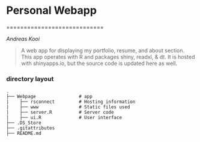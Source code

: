 # Personal Webapp
============================

*Andreas Kooi*
> A web app for displaying my portfolio, resume, and about section. This app operates with R and packages shiny, readxl, & dt. It is hosted with shinyapps.io, but the source code is updated here as well.

### directory layout

    .
    ├── Webpage                # app
    |    ├── rsconnect         # Hosting information
    |    ├── www               # Static files used
    |    ├── server.R          # Server code
    |    ├── ui.R              # User interface
    ├── .DS_Store
    ├── .gitattributes
    ├── README.md
